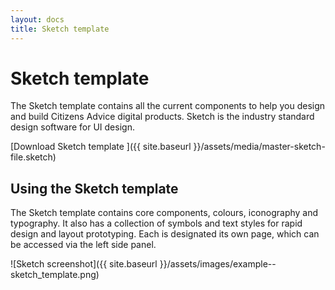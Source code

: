 ```yaml
---
layout: docs
title: Sketch template
---
```


# Sketch template

The Sketch template contains all the current components to help you design and build Citizens Advice digital products. Sketch is the industry standard design software for UI design.

[Download Sketch template ]({{ site.baseurl }}/assets/media/master-sketch-file.sketch)

## Using the Sketch template

The Sketch template contains core components, colours, iconography and typography. It also has a collection of symbols and text styles for rapid design and layout prototyping. Each is designated its own page, which can be accessed via the left side panel.



![Sketch screenshot]({{ site.baseurl }}/assets/images/example--sketch_template.png)
